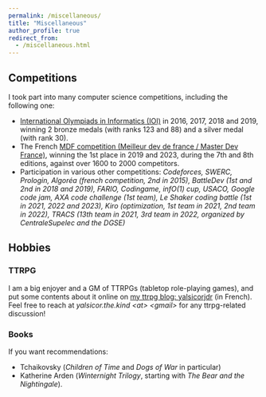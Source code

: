 ```yaml
---
permalink: /miscellaneous/
title: "Miscellaneous"
author_profile: true
redirect_from: 
  - /miscellaneous.html
---
```


## Competitions

I took part into many computer science competitions, including the following one:

- [International Olympiads in Informatics (IOI)](https://stats.ioinformatics.org/people/5592) in 2016, 2017, 2018 and 2019, winning 2 bronze medals (with ranks 123 and 88) and a silver medal (with rank 30).
- The French [MDF competition (Meilleur dev de france / Master Dev France)](https://www.masterdevfrance.com/), winning the 1st place in 2019 and 2023, during the 7th and 8th editions, against over 1600 to 2000 competitors.
- Participation in various other competitions: *Codeforces, SWERC, Prologin, Algoréa (french competition, 2nd in 2015), BattleDev (1st and 2nd in 2018 and 2019), FARIO, Codingame, infO(1) cup, USACO, Google code jam, AXA code challenge (1st team), Le Shaker coding battle (1st in 2021, 2022 and 2023), Kiro (optimization, 1st team in 2021, 2nd team in 2022), TRACS (13th team in 2021, 3rd team in 2022, organized by CentraleSupelec and the DGSE)*

## Hobbies

### TTRPG

I am a big enjoyer and a GM of TTRPGs (tabletop role-playing games), and put some contents about it online on [my ttrpg blog: yalsicorjdr](https://yalsicorjdr.webalorn.com/) (in French). Feel free to reach at *yalsicor.the.kind &lt;at&gt; &lt;gmail&gt;* for any ttrpg-related discussion!

### Books

If you want recommendations:

- Tchaikovsky (*Children of Time* and *Dogs of War* in particular)
- Katherine Arden (*Winternight Trilogy*, starting with *The Bear and the Nightingale*).